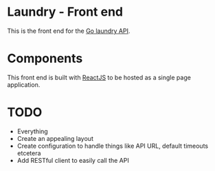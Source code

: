 # Laundry - Front end
This is the front end for the [Go laundry API](https://github.com/bombsimon/laundry).

# Components
This front end is built with [ReactJS](https://reactjs.org) to be hosted as a single page application.

# TODO
* Everything
* Create an appealing layout
* Create configuration to handle things like API URL, default timeouts etcetera
* Add RESTful client to easily call the API
